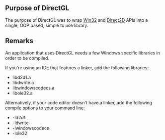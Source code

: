 ## Purpose of DirectGL
The purpose of DirectGL was to wrap [Win32](https://learn.microsoft.com/en-us/windows/win32/) and [Direct2D](https://learn.microsoft.com/en-us/windows/win32/direct2d/direct2d-portal) APIs into a single, OOP based, simple to use library.

## Remarks
An application that uses DirectGL needs a few Windows specific libraries in order to be compiled.

If you're using an IDE that features a linker, add the following libraries:
  - libd2d1.a
  - libdwrite.a
  - libwindowscodecs.a
  - libole32.a

Alternatively, if your code editor doesn't have a linker, add the following compile options to your command line:
  - -ld2d1
  - -ldwrite
  - -lwindowscodecs
  - -lole32
